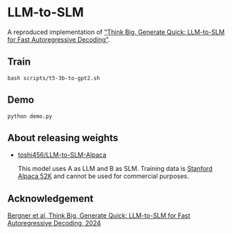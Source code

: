 # LLM-to-SLM
A reproduced implementation of ["Think Big, Generate Quick: LLM-to-SLM for Fast Autoregressive Decoding"](https://arxiv.org/html/2402.16844v1#:~:text=LLM%2Dto%2DSLM%20can%20be,the%20LLM%20for%20prompt%20encoding.).

## Train
```
bash scripts/t5-3b-to-gpt2.sh
```

## Demo
```
python demo.py
```

## About releasing weights
- [toshi456/LLM-to-SLM-Alpaca](https://huggingface.co/toshi456/LLM-to-SLM-Alpaca)

    This model uses A as LLM and B as SLM. Training data is [Stanford Alpaca 52K](https://github.com/tatsu-lab/stanford_alpaca/blob/main/alpaca_data.json) and cannot be used for commercial purposes.

## Acknowledgement
[Bergner et al, Think Big, Generate Quick: LLM-to-SLM for Fast Autoregressive Decoding, 2024](https://arxiv.org/html/2402.16844v1#:~:text=LLM%2Dto%2DSLM%20can%20be,the%20LLM%20for%20prompt%20encoding.)
